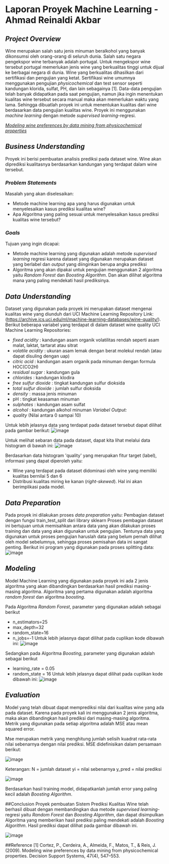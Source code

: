 # Laporan Proyek Machine Learning - Ahmad Reinaldi Akbar

## _Project Overview_

Wine merupakan salah satu jenis minuman beralkohol yang banyak dikonsumsi oleh orang-orang di seluruh dunia. Salah satu negara pengekspor wine terbanyak adalah portugal. Untuk mengekspor wine tersebut portugal memerlukan jenis wine yang berkualitas tinggi untuk dijual ke berbagai negara di dunia. Wine yang berkualitas dihasilkan dari sertifikasi dan pengujian yang ketat. Sertifikasi wine umumnya menggunakan pengujian _physicochemical_ dan test sensor seperti kandungan klorida, sulfat, PH, dan lain sebagainya [1]. Data-data pengujian telah banyak didapatkan pada saat pengujian, namun jika ingin menentukan kualitas wine tersebut secara manual maka akan memerlukan waktu yang lama. Sehingga dibuatlah proyek ini untuk menentukan kualitas dari wine berdasarkan data pengujian kualitas wine. Proyek ini menggunakan _machine learning_ dengan metode _supervised learning_-regresi.
  
[_Modeling wine preferences by data mining from physicochemical properties_](https://www.sciencedirect.com/science/article/abs/pii/S0167923609001377?via%3Dihub) 

## _Business Understanding_

Proyek ini berisi pembuatan analisis prediksi pada dataset wine. Wine akan diprediksi kualitasnya berdasarkan kandungan yang terdapat dalam wine tersebut.

### _Problem Statements_

Masalah yang akan diselesaikan:
- Metode machine learning apa yang harus digunakan untuk menyelesaikan kasus prediksi kualitas wine?
- Apa Algoritma yang paling sesuai untuk menyelesaikan kasus prediksi kualitas wine tersebut?

### _Goals_

Tujuan yang ingin dicapai:
- Metode machine learning yang digunakan adalah metode _supervised learning_ regresi karena dataset yang digunakan merupakan dataset yang berlabel dan _output_ yang diinginkan berupa angka prediksi
- Algoritma yang akan dipakai untuk pengujian menggunakan 2 algoritma yaitu _Random Forest_ dan _Boosting Algorithm_. Dan akan dilihat algoritma mana yang paling mendekati hasil prediksinya.

## _Data Understanding_
Dataset yang digunakan pada proyek ini merupakan dataset mengenai kualitas wine yang diunduh dari UCI Machine Learning Repository Link: (https://archive.ics.uci.edu/ml/machine-learning-databases/wine-quality/).
Berikut beberapa variabel yang terdapat di dalam dataset wine quality UCI Machine Learning Repositories:
- _fixed acidity_ : kandungan asam organik volatilitas rendah seperti asam malat, laktat, tartarat atau sitrat
- _volatile acidity_ : ukuran asam lemak dengan berat molekul rendah (atau dapat disuling dengan uap)
- _citric acid_ : kandungan asam organik pada minuman dengan formula HOC(CO2H)
- _residual sugar_ : kandungan gula 
- _chlorides_ : kandungan klodira
- _free sulfur dioxide_ : tingkat kandungan sulfur dioksida
- _total sulfur dioxide_ : jumlah sulfur dioksida
- _density_ : massa jenis minuman
- pH : tingkat keasaman minuman
- _sulphates_ : kandungan asam sulfat
- _alcohol_ : kandungan alkohol minuman
_Variabel Output:_
- _quality_ (Nilai antara 0 sampai 10)

Untuk lebih jelasnya data yang terdapat pada dataset tersebut dapat dilihat pada gambar berikut:
![image](https://user-images.githubusercontent.com/62003049/187919809-943dce52-d80d-4dca-84b9-4e2a1cd86bbc.png)

Untuk melihat sebaran data pada dataset, dapat kita lihat melalui data histogram di bawah ini:
![image](https://user-images.githubusercontent.com/62003049/187924117-82c8740e-92dc-4411-8216-d92f82c4608f.png)

Berdasarkan data histogram 'quality' yang merupakan fitur target (label), informasi yang dapat diperoleh yaitu:
- Wine yang terdapat pada dataset didominasi oleh wine yang memiliki kualitas bernilai 5 dan 6
- Distribusi kualitas miring ke kanan (_right-skewed_). Hal ini akan berimplikasi pada model.

## _Data Preparation_
Pada proyek ini dilakukan proses _data preparation_ yaitu:
   Pembagian dataset dengan fungsi train_test_split dari library sklearn Proses pembagian dataset ini bertujuan untuk memisahkan antara data yang akan dilakukan proses training dan data yang akan digunakan untuk pengujian. Tentunya data yang digunakan untuk proses pengujian haruslah data yang belum pernah dilihat oleh model sebelumnya, sehingga proses pemisahan data ini sangat penting.
Berikut ini program yang digunakan pada proses splitting data:
   ![image](https://user-images.githubusercontent.com/62003049/187921201-9c296291-28aa-42c0-a01d-cb8dd769b8ff.png)

## _Modeling_
Model Machine Learning yang digunakan pada proyek ini ada 2 jenis algoritma yang akan dibandingkan berdasarkan hasil prediksi masing-masing algoritma. Algoritma yang pertama digunakan adalah algoritma _random forest_ dan algoritma _boosting_.

Pada Algoritma _Random Forest_, parameter yang digunakan adalah sebagai berikut
- n_estimators=25
- max_depth=32
- random_state=16
- n_jobs=-1
Untuk lebih jelasnya dapat dilihat pada cuplikan kode dibawah ini:
![image](https://user-images.githubusercontent.com/62003049/187921844-cf1c7d27-99dd-4cae-a8ee-86bbd6f497a6.png)

Sedangkan pada Algoritma _Boosting_, parameter yang digunakan adalah sebagai berikut
- learning_rate = 0.05
- random_state = 16
Untuk lebih jelasnya dapat dilihat pada cuplikan kode dibawah ini:
![image](https://user-images.githubusercontent.com/62003049/187921949-c2d1929a-f16c-4980-ae0c-d086ec53fa0f.png)

## _Evaluation_
Model yang telah dibuat dapat memprediksi nilai dari kualitas wine yang ada pada dataset. Karena pada proyek kali ini menggunakan 2 jenis algoritma, maka akan dibandingkan hasil prediksi dari masing-masing algoritma. Metrik yang digunakan pada setiap algoritma adalah MSE atau mean squared error.

Mse merupakan metrik yang menghitung jumlah selisih kuadrat rata-rata nilai sebenarnya dengan nilai prediksi. MSE didefinisikan dalam persamaan berikut:

![image](https://user-images.githubusercontent.com/62003049/187825463-410f0055-ac49-4af8-a56b-a5e280e62eda.png)

Keterangan:
N = jumlah dataset
yi = nilai sebenarnya
y_pred = nilai prediksi

![image](https://user-images.githubusercontent.com/62003049/187925940-3528f511-4845-43e1-a1ac-ba94198998ec.png)

Berdasarkan hasil training model, didapatkanlah jumlah error yang paling kecil adalah _Boosting Algorithm_.

##Conclusion
Proyek pembuatan Sistem Prediksi Kualitas Wine telah berhasil dibuat dengan membandingkan dua metode _supervised learning_-regresi yaitu _Random Forest_ dan _Boosting Algorithm_, dan dapat disimpulkan Algoritma yang memberikan hasil prediksi paling mendekati adalah _Boosting Algorithm_. Hasil prediksi dapat dilihat pada gambar dibawah ini.

![image](https://user-images.githubusercontent.com/62003049/187925821-d12192c4-b4c6-434d-b272-935a66e8af40.png)

##Reference
[1] Cortez, P., Cerdeira, A., Almeida, F., Matos, T., & Reis, J. (2009). Modeling wine preferences by data mining from physicochemical properties. Decision Support Systems, 47(4), 547–553.
